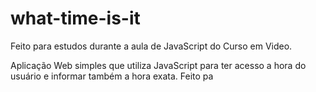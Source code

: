 # what-time-is-it
<p>Feito para estudos durante a aula de JavaScript do Curso em Video. </p>
 Aplicação Web simples que utiliza JavaScript para ter acesso a hora do usuário e informar também a hora exata.
Feito pa
